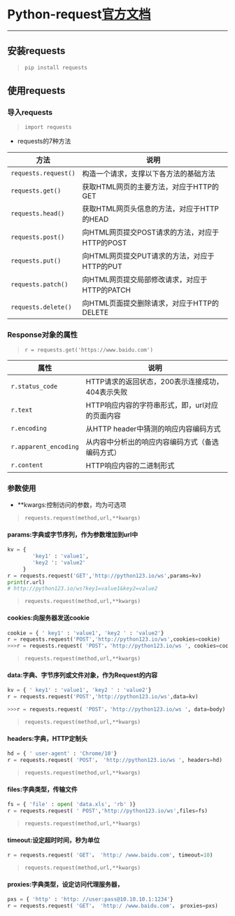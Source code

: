 # Python-request[官方文档](https://requests.readthedocs.io/zh_CN/latest/)
----------


## 安装requests
> `pip install requests`

## 使用requests

### 导入requests

> `import requests`

* requests的7种方法

| 方法                 | 说明                                           |
| -------------------- | ---------------------------------------------- |
| `requests.request()` | 构造一个请求，支撑以下各方法的基础方法         |
| `requests.get()`     | 获取HTML网页的主要方法，对应于HTTP的GET        |
| `requests.head()`    | 获取HTML网页头信息的方法，对应于HTTP的HEAD     |
| `requests.post()`    | 向HTML网页提交POST请求的方法，对应于HTTP的POST |
| `requests.put()`     | 向HTML网页提交PUT请求的方法，对应于HTTP的PUT   |
| `requests.patch()`   | 向HTML网页提交局部修改请求，对应于HTTP的PATCH  |
| `requests.delete()`  | 向HTML页面提交删除请求，对应于HTTP的DELETE     |

### Response对象的属性

>`r = requests.get('https://www.baidu.com')`

| 属性                  | 说明                                             |
| --------------------- | ------------------------------------------------ |
| `r.status_code`       | HTTP请求的返回状态，200表示连接成功，404表示失败 |
| `r.text`              | HTTP响应内容的字符串形式，即，url对应的页面内容  |
| `r.encoding`          | 从HTTP header中猜测的响应内容编码方式            |
| `r.apparent_encoding` | 从内容中分析出的响应内容编码方式（备选编码方式） |
| `r.content`           | HTTP响应内容的二进制形式                         |

### 参数使用

* **kwargs:控制访问的参数，均为可选项

> `requests.request(method,url,**kwargs)`

#### params:字典或字节序列，作为参数增加到url中
```python
kv = { 
        'key1' : 'value1',
        'key2 ': 'value2'
     }
r = requests.request('GET','http://python123.io/ws',params=kv)
print(r.url)
# http://python123.io/ws?key1=value1&key2=value2
```

>`requests.request(method,url,**kwargs)`

#### cookies:向服务器发送cookie

```python
cookie = { ' key1' : 'value1', 'key2 ' : 'value2'}
r = requests.request('POST','http://python123.io/ws',cookies=cookie)
>>>r = requests.request( 'POST'，'http://python123.io/ws ', cookies=cookie)
```



> `requests.request(method,url,**kwargs)`

#### data:字典、字节序列或文件对象，作为Request的内容
```python
kv = { ' key1' : 'value1', 'key2 ' : 'value2'}
r = requests.request('POST','http://python123.io/ws',data=kv)

>>>r = requests.request( 'POST'，'http://python123.io/ws ', data=body)
```

> `requests.request(method,url,**kwargs)`

#### headers:字典，HTTP定制头
```python
hd = { ' user-agent' : 'Chrome/10'}
r = requests.request( 'POST'， 'http://python123.io/ws ', headers=hd)
```

> `requests.request(method,url,**kwargs)`

#### files:字典类型，传输文件
```python
fs = { 'file' : open( 'data.xls', 'rb' )}
r = requests.request( ' POST','http://python123.io/ws',files=fs)
```

> `requests.request(method,url,**kwargs)`

#### timeout:设定超时时间，秒为单位
```python
r = requests.request( 'GET'， 'http:/ /www.baidu.com', timeout=10)
```

> `requests.request(method,url,**kwargs)`

#### proxies:字典类型，设定访问代理服务器，
```python
pxs = { 'http' : 'http: //user:pass@10.10.10.1:1234'}
r = requests.request( 'GET'， 'http:/ /www.baidu.com'， proxies=pxs)
```







